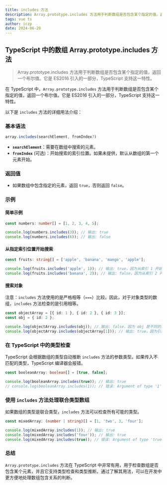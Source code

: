 ```yaml
---
title: includes 方法
description: Array.prototype.includes 方法用于判断数组是否包含某个指定的值，返回一个布尔值。它是 ES2016 引入的一部分，TypeScript 支持这一特性。
tags: vue ts
author: iczp
date: 2024-06-20
---
```


<!-- more -->

## TypeScript 中的数组 Array.prototype.includes 方法

> Array.prototype.includes 方法用于判断数组是否包含某个指定的值，返回一个布尔值。它是 ES2016 引入的一部分，TypeScript 支持这一特性。

在 TypeScript 中，`Array.prototype.includes` 方法用于判断数组是否包含某个指定的值，返回一个布尔值。它是 ES2016 引入的一部分，TypeScript 支持这一特性。

以下是 `includes` 方法的详细用法介绍：

### 基本语法

```typescript
array.includes(searchElement, fromIndex?)
```

- **`searchElement`**：需要在数组中搜索的元素。
- **`fromIndex`** (可选)：开始搜索的索引位置。如果未提供，默认从数组的第一个元素开始。

### 返回值

- 如果数组中包含指定的元素，返回 `true`，否则返回 `false`。

### 示例

#### 简单示例

```typescript
const numbers: number[] = [1, 2, 3, 4, 5];

console.log(numbers.includes(3)); // 输出: true
console.log(numbers.includes(6)); // 输出: false
```

#### 从指定索引位置开始搜索

```typescript
const fruits: string[] = ['apple', 'banana', 'mango', 'apple'];

console.log(fruits.includes('apple', 1)); // 输出: true，因为从索引 1 开始仍然可以找到 'apple'
console.log(fruits.includes('banana', 2)); // 输出: false，因为从索引 2 开始找不到 'banana'
```

#### 搜索对象

注意：`includes` 方法使用的是严格相等（`===`）比较。因此，对于对象类型的数组，`includes` 方法检查的是引用相等。

```typescript
const objectArray = [{ id: 1 }, { id: 2 }, { id: 3 }];
const obj = { id: 2 };

console.log(objectArray.includes(obj)); // 输出: false，因为 obj 是不同的对象引用
console.log(objectArray.includes(objectArray[1])); // 输出: true，因为引用相同
```

### 在 TypeScript 中的类型检查

TypeScript 会根据数组的类型自动推断 `includes` 方法的参数类型。如果传入不匹配的类型，TypeScript 编译器会报错。

```typescript
const booleanArray: boolean[] = [true, false];

console.log(booleanArray.includes(true)); // 输出: true
// console.log(booleanArray.includes(1)); // 错误: Argument of type '1' is not assignable to parameter of type 'boolean'.
```

### 使用 `includes` 方法处理联合类型数组

如果数组的类型是联合类型，`includes` 方法可以检查所有可能的类型。

```typescript
const mixedArray: (number | string)[] = [1, 'two', 3, 'four'];

console.log(mixedArray.includes(1)); // 输出: true
console.log(mixedArray.includes('four')); // 输出: true
console.log(mixedArray.includes(true)); // 错误: Argument of type 'true' is not assignable to parameter of type 'string | number'.
```

### 总结

`Array.prototype.includes` 方法在 TypeScript 中非常有用，用于检查数组是否包含某个元素，并且它支持类型检查和类型推断。通过了解其用法，可以在开发中更方便地处理数组包含关系的判断。
